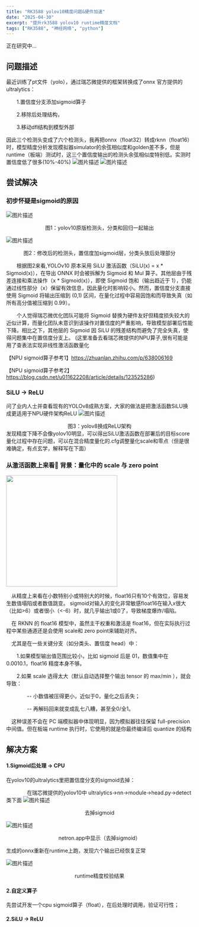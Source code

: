 ```yaml
---
title: "RK3588 yolov10精度问题&硬件加速"
date: "2025-04-30"
excerpt: "提升rk3588 yolov10 runtime精度文档"
tags: ["RK3588", "神经网络", "python"]
---
```


正在研究中...

## 问题描述
最近训练了pt文件（yolo），通过瑞芯微提供的框架转换成了onnx
官方提供的ultralytics：

&emsp;&emsp;1.置信度分支添加sigmoid算子

&emsp;&emsp;2.移除后处理结构，

&emsp;&emsp;3.移动dfl结构到模型外部

因此三个检测头变成了六个检测头，我再把onnx（float32）转成rknn（float16）时，模型精度分析发现模拟器simulator的余弦相似度和golden差不多，但是runtime（板端）测试时，这三个置信度输出的检测头余弦相似度特别低。实测时置信度低了很多(10%-40%)
![图片描述](/images/blog/precise.png)
![图片描述](/images/blog/precise2.png)

## 尝试解决
### 初步怀疑是sigmoid的原因
![图片描述](/images/blog/yolov10_offcial.png)
<center>图1：yolov10原版检测头，分类和回归一起输出</center>

![图片描述](/images/blog/yolov10_onnx1.png)
<center>图2：修改后的检测头，置信度加sigmoid层，分类头放后处理部分</center>

&emsp;&emsp;根据图2来看,YOLOv10 原本采用 SiLU 激活函数（SiLU(x) = x * Sigmoid(x)），在导出 ONNX 时会被拆解为 Sigmoid 和 Mul 算子。其他层由于残差连接和乘法操作（x * Sigmoid(x)），即使 Sigmoid 饱和（输出趋近于 1），仍能通过线性部分（x）保留有效信息，因此量化时影响较小。然而，置信度分支直接使用 Sigmoid 将输出压缩到 (0,1) 区间，在量化过程中容易因饱和而导致失真（如所有高分值被压缩到 0.99）。

&emsp;&emsp;个人觉得瑞芯微优化团队可能将 Sigmoid 替换为硬件友好但精度损失较大的近似计算，而量化团队未意识到该操作对置信度的严重影响，导致模型部署后性能下降。相比之下，其他层的 Sigmoid 因 SiLU 的残差结构而避免了完全失真，使得问题集中在置信度分支上。
(这里准备去看瑞芯微提供的NPU算子,很有可能是用了查表法实现非线性激活函数量化

【NPU sigmoid算子参考1】https://zhuanlan.zhihu.com/p/638006169

【NPU sigmoid算子参考2】https://blog.csdn.net/u011622208/article/details/123525286)

### SiLU -> ReLU
问了业内人士并查看现有的YOLOv8成熟方案，大家的做法是把激活函数SiLU换成更适用于NPU硬件架构ReLU
![图片描述](/images/blog/v8.png)
<center>图3：yolov8换成ReLU架构</center>
发现精度下降不会像yolov10明显，可以得出SiLU激活函数在部署后的目标score量化过程中存在问题，可以在混合精度量化的.cfg调整量化scale和零点（但是很难确定，有点玄学，解释写在下面）

### 从激活函数上来看🎯 背景：量化中的 scale 与 zero point
<img src="/images/blog/stimulate_function.png" width="300" />

&emsp;从精度上来看在小数特别小或特别大的时候，float16只有10个有效位，容易发生数值塌陷或者数值跳变。
sigmoid对输入的变化非常敏感float16在输入x很大（比如>6）或者很小（<-6）时，就几乎输出1或0了，导致梯度爆炸/塌陷。

&emsp;在 RKNN 的 float16 模型中，虽然主干权重和激活是 float16，但在实际执行过程中某些通道还是会使用 scale和 zero point来辅助对齐。

&emsp;尤其是在一些关键分支（如分类头、置信度 head）中：

&emsp;&emsp;1.如果模型输出值范围比较小，比如 sigmoid 后是 01，数值集中在 0.0010.1，float16 精度本身不够。

&emsp;&emsp;2.如果 scale 选得太大（默认自动选择整个输出 tensor 的 max/min ），就会导致：

&emsp;&emsp;&emsp;&emsp;-- 小数值被压得更小，近似于0，量化之后丢失；

&emsp;&emsp;&emsp;&emsp;-- 再解码回来就变成乱七八糟，甚至全0/全1。

&emsp;这种误差不会在 PC 端模拟器中体现明显，因为模拟器往往保留 full-precision 中间值。但在板端 runtime 执行时，它使用的就是你最终编译后 quantize 的结构

## 解决方案 


#### 1.Sigmoid后处理 -> CPU
在yolov10的ultralytics里把置信度分支的sigmoid去掉：

&emsp;&emsp;&emsp;&emsp;在瑞芯微提供的yolov10中 ultralytics->nn->module->head.py->detect类下面
![图片描述](/images/blog/yolov10_detect.png)
<center>去掉sigmoid</center>

![图片描述](/images/blog/nosigmoid.png)
<center>netron.app中显示（去掉sigmoid）</center>

生成的onnx重新在runtime上跑，发现六个输出已经恢复正常

![图片描述](/images/blog/nosigmoid_show.png)
<center>runtime精度校验结果</center>

#### 2.自定义算子
先尝试开发一个cpu sigmoid算子（float），在后处理时调用，验证可行性；

#### 2.SiLU -> ReLU